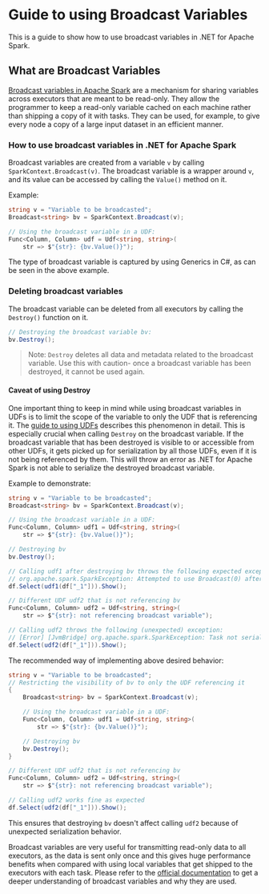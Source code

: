 # Guide to using Broadcast Variables

This is a guide to show how to use broadcast variables in .NET for Apache Spark.

## What are Broadcast Variables

[Broadcast variables in Apache Spark](https://spark.apache.org/docs/2.2.0/rdd-programming-guide.html#broadcast-variables) are a mechanism for sharing variables across executors that are meant to be read-only. They allow the programmer to keep a read-only variable cached on each machine rather than shipping a copy of it with tasks. They can be used, for example, to give every node a copy of a large input dataset in an efficient manner.

### How to use broadcast variables in .NET for Apache Spark

Broadcast variables are created from a variable `v` by calling `SparkContext.Broadcast(v)`. The broadcast variable is a wrapper around `v`, and its value can be accessed by calling the `Value()` method on it. 

Example:

```csharp
string v = "Variable to be broadcasted";
Broadcast<string> bv = SparkContext.Broadcast(v);

// Using the broadcast variable in a UDF:
Func<Column, Column> udf = Udf<string, string>(
	str => $"{str}: {bv.Value()}");
```

The type of broadcast variable is captured by using Generics in C#, as can be seen in the above example.

### Deleting broadcast variables

The broadcast variable can be deleted from all executors by calling the `Destroy()` function on it.

```csharp
// Destroying the broadcast variable bv:
bv.Destroy();
```

> Note: `Destroy` deletes all data and metadata related to the broadcast variable. Use this with caution- once a broadcast variable has been destroyed, it cannot be used again.

#### Caveat of using Destroy

One important thing to keep in mind while using broadcast variables in UDFs is to limit the scope of the variable to only the UDF that is referencing it. The [guide to using UDFs](udf-guide.md) describes this phenomenon in detail. This is especially crucial when calling `Destroy` on the broadcast variable. If the broadcast variable that has been destroyed is visible to or accessible from other UDFs, it gets picked up for serialization by all those UDFs, even if it is not being referenced by them. This will throw an error as .NET for Apache Spark is not able to serialize the destroyed broadcast variable.

Example to demonstrate:

```csharp
string v = "Variable to be broadcasted";
Broadcast<string> bv = SparkContext.Broadcast(v);

// Using the broadcast variable in a UDF:
Func<Column, Column> udf1 = Udf<string, string>(
	str => $"{str}: {bv.Value()}");

// Destroying bv
bv.Destroy();

// Calling udf1 after destroying bv throws the following expected exception:
// org.apache.spark.SparkException: Attempted to use Broadcast(0) after it was destroyed
df.Select(udf1(df["_1"])).Show();

// Different UDF udf2 that is not referencing bv
Func<Column, Column> udf2 = Udf<string, string>(
	str => $"{str}: not referencing broadcast variable");

// Calling udf2 throws the following (unexpected) exception:
// [Error] [JvmBridge] org.apache.spark.SparkException: Task not serializable
df.Select(udf2(df["_1"])).Show();
```

The recommended way of implementing above desired behavior:

```csharp
string v = "Variable to be broadcasted";
// Restricting the visibility of bv to only the UDF referencing it
{
	Broadcast<string> bv = SparkContext.Broadcast(v);

	// Using the broadcast variable in a UDF:
	Func<Column, Column> udf1 = Udf<string, string>(
		str => $"{str}: {bv.Value()}");

	// Destroying bv
	bv.Destroy();
}

// Different UDF udf2 that is not referencing bv
Func<Column, Column> udf2 = Udf<string, string>(
	str => $"{str}: not referencing broadcast variable");

// Calling udf2 works fine as expected
df.Select(udf2(df["_1"])).Show();
```
 This ensures that destroying `bv` doesn't affect calling `udf2` because of unexpected serialization behavior. 

 Broadcast variables are very useful for transmitting read-only data to all executors, as the data is sent only once and this gives huge performance benefits when compared with using local variables that get shipped to the executors with each task. Please refer to the [official documentation](https://spark.apache.org/docs/2.2.0/rdd-programming-guide.html#broadcast-variables) to get a deeper understanding of broadcast variables and why they are used.